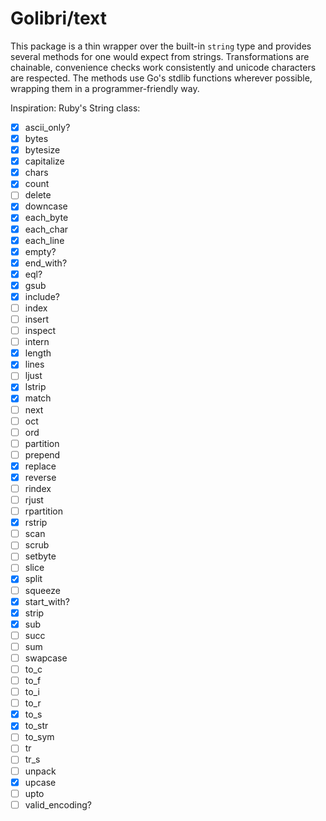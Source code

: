 # Golibri/text

This package is a thin wrapper over the built-in `string` type and provides several methods for one would expect from strings. Transformations are chainable, convenience checks work
consistently and unicode characters are respected. The methods use Go's stdlib functions wherever possible, wrapping them in a programmer-friendly way.

Inspiration: Ruby's String class:

- [x] ascii_only?
- [x] bytes
- [x] bytesize
- [x] capitalize
- [x] chars
- [x] count
- [ ] delete
- [x] downcase
- [x] each_byte
- [x] each_char
- [x] each_line
- [x] empty?
- [x] end_with?
- [x] eql?
- [x] gsub
- [x] include?
- [ ] index
- [ ] insert
- [ ] inspect
- [ ] intern
- [x] length
- [x] lines
- [ ] ljust
- [x] lstrip
- [x] match
- [ ] next
- [ ] oct
- [ ] ord
- [ ] partition
- [ ] prepend
- [x] replace
- [x] reverse
- [ ] rindex
- [ ] rjust
- [ ] rpartition
- [x] rstrip
- [ ] scan
- [ ] scrub
- [ ] setbyte
- [ ] slice
- [x] split
- [ ] squeeze
- [x] start_with?
- [x] strip
- [x] sub
- [ ] succ
- [ ] sum
- [ ] swapcase
- [ ] to_c
- [ ] to_f
- [ ] to_i
- [ ] to_r
- [x] to_s
- [x] to_str
- [ ] to_sym
- [ ] tr
- [ ] tr_s
- [ ] unpack
- [x] upcase
- [ ] upto
- [ ] valid_encoding?